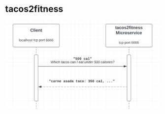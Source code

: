 # tacos2fitness

![tacos2fitness converts weight into number of tacos](pics/CaloriesToTacoOptions.png?raw=true "Title")
